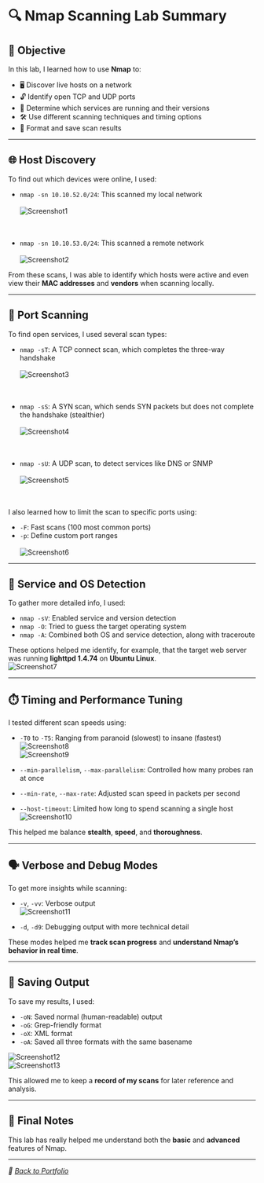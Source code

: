 # 🔍 Nmap Scanning Lab Summary

## 🎯 Objective

In this lab, I learned how to use **Nmap** to:

- 🖥️ Discover live hosts on a network  
- 🔓 Identify open TCP and UDP ports  
- 🧠 Determine which services are running and their versions  
- 🛠️ Use different scanning techniques and timing options  
- 💾 Format and save scan results  

---

## 🌐 Host Discovery

To find out which devices were online, I used:

- `nmap -sn 10.10.52.0/24`: This scanned my local network <br><br> 
  ![Screenshot1](https://i.imgur.com/uyAnKtf.png)
  <br><br><br>

- `nmap -sn 10.10.53.0/24`: This scanned a remote network  <br><br>
  ![Screenshot2](https://i.imgur.com/25GwL4Q.png)

From these scans, I was able to identify which hosts were active and even view their **MAC addresses** and **vendors** when scanning locally.

---

## 🚪 Port Scanning

To find open services, I used several scan types:

- `nmap -sT`: A TCP connect scan, which completes the three-way handshake  <br><br>
  ![Screenshot3](https://i.imgur.com/IC3ZTZm.png)
  <br><br><br>

- `nmap -sS`: A SYN scan, which sends SYN packets but does not complete the handshake (stealthier) <br><br> 
  ![Screenshot4](https://i.imgur.com/9WVh0CO.png)
  <br><br><br>

- `nmap -sU`: A UDP scan, to detect services like DNS or SNMP  <br><br>
  ![Screenshot5](https://i.imgur.com/FegJiof.png)
  <br><br><br>

I also learned how to limit the scan to specific ports using:

- `-F`: Fast scans (100 most common ports)  
- `-p`: Define custom port ranges <br>  
  ![Screenshot6](https://i.imgur.com/88SSZMf.png)

---

## 🔎 Service and OS Detection

To gather more detailed info, I used:

- `nmap -sV`: Enabled service and version detection  
- `nmap -O`: Tried to guess the target operating system  
- `nmap -A`: Combined both OS and service detection, along with traceroute  

These options helped me identify, for example, that the target web server was running **lighttpd 1.4.74** on **Ubuntu Linux**.  
![Screenshot7](https://i.imgur.com/iufzllU.png)

---

## ⏱️ Timing and Performance Tuning

I tested different scan speeds using:

- `-T0` to `-T5`: Ranging from paranoid (slowest) to insane (fastest)  
  ![Screenshot8](https://i.imgur.com/ZEqjA6P.png)  
  ![Screenshot9](https://i.imgur.com/dh1fwpG.png)

- `--min-parallelism`, `--max-parallelism`: Controlled how many probes ran at once  
- `--min-rate`, `--max-rate`: Adjusted scan speed in packets per second  
- `--host-timeout`: Limited how long to spend scanning a single host  
  ![Screenshot10](https://i.imgur.com/6d3ZPQa.png)

This helped me balance **stealth**, **speed**, and **thoroughness**.

---

## 🗣️ Verbose and Debug Modes

To get more insights while scanning:

- `-v`, `-vv`: Verbose output  
  ![Screenshot11](https://i.imgur.com/5ekJiuq.png)

- `-d`, `-d9`: Debugging output with more technical detail  

These modes helped me **track scan progress** and **understand Nmap’s behavior in real time**.

---

## 💽 Saving Output

To save my results, I used:

- `-oN`: Saved normal (human-readable) output  
- `-oG`: Grep-friendly format  
- `-oX`: XML format  
- `-oA`: Saved all three formats with the same basename  

![Screenshot12](https://i.imgur.com/Wwvb6oJ.png)  
![Screenshot13](https://i.imgur.com/PcCYBsz.png)

This allowed me to keep a **record of my scans** for later reference and analysis.

---

## 🧾 Final Notes

This lab has really helped me understand both the **basic** and **advanced** features of Nmap.

---

*📁 [Back to Portfolio](../README.md)*  
